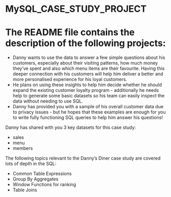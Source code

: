 # MySQL_CASE_STUDY_PROJECT
# The README file contains the description of the following projects:

- Danny wants to use the data to answer a few simple questions about his customers, especially about their visiting patterns, how much money they’ve spent and also which menu items are their favourite. Having this deeper connection with his customers will help him deliver a better and more personalised experience for his loyal customers.
- He plans on using these insights to help him decide whether he should expand the existing customer loyalty program - additionally he needs help to generate some basic datasets so his team can easily inspect the data without needing to use SQL.
- Danny has provided you with a sample of his overall customer data due to privacy issues - but he hopes that these examples are enough for you to write fully functioning SQL queries to help him answer his questions!

 Danny has shared with you 3 key datasets for this case study:
  -	sales
  -	menu
  -	members

 The following topics relevant to the Danny’s Diner case study are covered lots of depth in the SQL:
   -	Common Table Expressions
   -	Group By Aggregates
   -	Window Functions for ranking
   -	Table Joins
